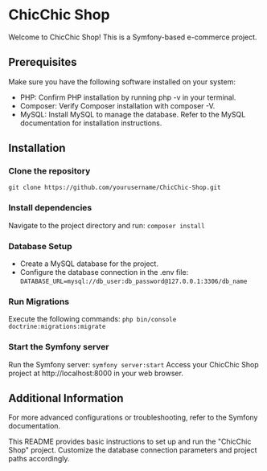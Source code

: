 # ChicChic Shop
Welcome to ChicChic Shop! This is a Symfony-based e-commerce project.

## Prerequisites

Make sure you have the following software installed on your system:

- PHP: Confirm PHP installation by running php -v in your terminal.
- Composer: Verify Composer installation with composer -V.
- MySQL: Install MySQL to manage the database. Refer to the MySQL documentation for installation instructions.


## Installation

### Clone the repository
```git clone https://github.com/yourusername/ChicChic-Shop.git```

### Install dependencies
Navigate to the project directory and run:
```composer install```

### Database Setup
- Create a MySQL database for the project.
- Configure the database connection in the .env file:
```DATABASE_URL=mysql://db_user:db_password@127.0.0.1:3306/db_name```

### Run Migrations
Execute the following commands:
```php bin/console doctrine:migrations:migrate```

### Start the Symfony server
Run the Symfony server:
```symfony server:start```
Access your ChicChic Shop project at http://localhost:8000 in your web browser.

## Additional Information
For more advanced configurations or troubleshooting, refer to the Symfony documentation.


This README provides basic instructions to set up and run the "ChicChic Shop" project. Customize the database connection parameters and project paths accordingly.







